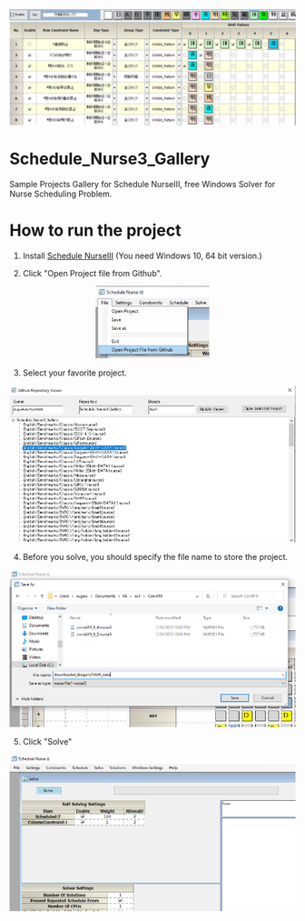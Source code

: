 <div align="center"><img src="https://raw.githubusercontent.com/sugawara-system/Schedule_Nurse3_Gallery/main/docs/images/logo.png" width="1200"/></div>

# Schedule_Nurse3_Gallery
Sample Projects Gallery for Schedule NurseⅢ, free Windows Solver for Nurse Scheduling Problem.

# How to run the project

1. Install <a href= "https://www.nurse-scheduling-software.com/download/"> Schedule NurseⅢ</a> (You need Windows 10, 64 bit version.)

2. Click  "Open Project file from Github". 
<div align="center"><img src="https://raw.githubusercontent.com/sugawara-system/Schedule_Nurse3_Gallery/main/docs/images/github_viewer.png" width="200"/></div>

3. Select your favorite project.
<div align="center"><img src="https://raw.githubusercontent.com/sugawara-system/Schedule_Nurse3_Gallery/main/docs/images/select_file_on_github.png" width="600"/></div>

4. Before you solve, you should specify the file name to store the project. 
<div align="center"><img src="https://raw.githubusercontent.com/sugawara-system/Schedule_Nurse3_Gallery/main/docs/images/downloaded_file.png" width="600"/></div>

5. Click "Solve"
<div align="center"><img src="https://raw.githubusercontent.com/sugawara-system/Schedule_Nurse3_Gallery/main/docs/images/solve_window.png" width="600"/></div>


